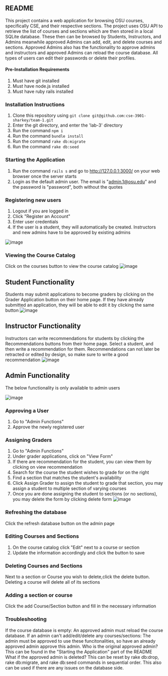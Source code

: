 ## README ##
This project contains a web application for browsing OSU courses, specifically CSE, and their respective sections. The project uses OSU API to retrieve the list of courses and sections which are then stored in a local SQLite database. These then can be browsed by Students, Instructors, and Admins meanwhile approved Admins can add, edit, and delete courses and sections. Approved Admins also has the functionality to approve admins and instructors and approved Admins can reload the course database. All types of users can edit their passwords or delete their profiles. 

#### Pre-Installation Requirements ####
1. Must have git installed
2. Must have node.js installed
3. Must have ruby rails installed

### Installation Instructions ###
1. Clone this repository using ```git clone git@github.com:cse-3901-sharkey/team-1.git```
2. Enter the git directory, and enter the 'lab-3' directory
3. Run the command ```npm i```
4. Run the command ```bundle install```
5. Run the command ```rake db:migrate```
6. Run the command ```rake db:seed```

### Starting the Application ###
1. Run the command ```rails s``` and go to http://127.0.0.1:3000/ on your web browser once the server starts
2. Login as the default admin user. The email is "admin.1@osu.edu" and the password is "password", both without the quotes

### Registering new users ###
1. Logout if you are logged in
2. Click "Register an Account"
3. Enter user credentials
4. If the user is a student, they will automatically be created. Instructors and new admins have to be approved by existing admins

![image](https://user-images.githubusercontent.com/70275882/168107599-d1f1afec-3074-4b94-a3cc-03f5d148c025.png)


### Viewing the Course Catalog ###
Click on the courses button to view the course catalog
![image](https://user-images.githubusercontent.com/70275882/168107131-3278b6aa-60e7-4b3b-95b7-bd9d2496eaff.png)


## Student Functionality ##
Students may submit applications to become graders by clicking on the Grader Application button on their home page. If they have already submitted an application, they will be able to edit it by clicking the same button
![image](https://user-images.githubusercontent.com/70275882/168107416-1f7760b8-b03e-4f95-911d-e77888a5ad67.png)


## Instructor Functionality ##
Instructors can write recommendations for students by clicking the Recommendations buttons from their home page. Select a student, and then write a recommendation for them. Recommendations can not later be retracted or edited by design, so make sure to write a good recommendation
![image](https://user-images.githubusercontent.com/70275882/168108013-16edc027-e36a-4297-b770-99b150d2b142.png)


## Admin Functionality ##
The below functionality is only available to admin users

![image](https://user-images.githubusercontent.com/70275882/168107866-28353360-cd26-4503-8acd-fd0aff21ccea.png)

### Approving a User ###
1. Go to "Admin Functions"
2. Approve the newly registered user

### Assigning Graders ###
1. Go to "Admin Functions"
2. Under grader applications, click on "View Form"
3. If there are recommendation for the student, you can view them by clicking on view recommendation
4. Search for the course the student wishes to grade for on the right
5. Find a section that matches the student's availability
6. Click Assign Grader to assign the student to grade that section, you may assign a student to multiple section of varying courses
7. Once you are done assigning the student to sections (or no sections), you may delete the form by clicking delete form
![image](https://user-images.githubusercontent.com/70275882/168108242-f8b667aa-63cf-4ef0-b4ce-eed1e8611cf0.png)

### Refreshing the database ###
Click the refresh database button on the admin page

### Editing Courses and Sections ###
1. On the course catalog click "Edit" next to a course or section
2. Update the information accordingly and click the button to save

### Deleting Courses and Sections ###
Next to a section or Course you wish to delete,click the delete button. Deleting a course will delete all of its sections

### Adding a section or course ###
Click the add Course/Section button and fill in the necessary information


### Troubleshooting ###
If the course database is empty:
An approved admin must reload the course database.
If an admin can't add/edit/delete any courses/sections:
The admin must be approved to use these funcitonalities, so have an already approved admin approve this admin.
Who is the original approved admin?
This can be found in the "Starting the Application" part of the README
What if the approved admin is deleted?
This can be reset by rake db:drop, rake db:migrate, and rake db:seed commands in sequential order. This also can be used if there are any issues on the database side.

